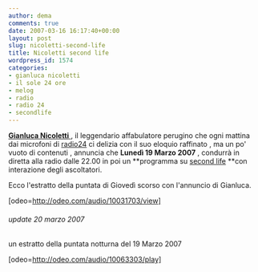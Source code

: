 ```yaml
---
author: dema
comments: true
date: 2007-03-16 16:17:40+00:00
layout: post
slug: nicoletti-second-life
title: Nicoletti second life
wordpress_id: 1574
categories:
- gianluca nicoletti
- il sole 24 ore
- melog
- radio
- radio 24
- secondlife
---
```


[**Gianluca Nicoletti** ](http://www.melog.org/), il leggendario affabulatore perugino che ogni mattina dai microfoni di [radio24](http://www.radio24.it) ci delizia con il suo eloquio raffinato , ma un po' vuoto di contenuti , annuncia che **Lunedì 19 Marzo 2007** , condurrà in diretta alla radio dalle 22.00 in poi un **programma su [second life](http://secondlife.com/) **con interazione degli ascoltatori.

Ecco l'estratto della puntata di Giovedì scorso con l'annuncio di Gianluca.

[odeo=http://odeo.com/audio/10031703/view]


###### update 20 marzo 2007


un estratto della puntata notturna del 19 Marzo 2007

[odeo=http://odeo.com/audio/10063303/play]
